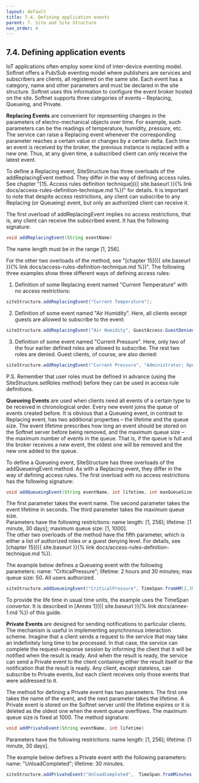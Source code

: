 ```yaml
---
layout: default
title: 7.4. Defining application events
parent: 7. Site and Site Structure
nav_order: 4
---
```


## 7.4. Defining application events

IoT applications often employ some kind of inter-device eventing model. Softnet offers a Pub/Sub eventing model where publishers are services and subscribers are clients, all registered on the same site. Each event has a category, name and other parameters and must be declared in the site structure. Softnet uses this information to configure the event broker hosted on the site. Softnet supports three categories of events – Replacing, Queueing, and Private.  

**Replacing Events** are convenient for representing changes in the parameters of electro-mechanical objects over time. For example, such parameters can be the readings of temperature, humidity, pressure, etc. The service can raise a Replacing event whenever the corresponding parameter reaches a certain value or changes by a certain delta. Each time an event is received by the broker, the previous instance is replaced with a new one. Thus, at any given time, a subscribed client can only receive the latest event.  

To define a Replacing event, <span class="datatype">SiteStructure</span> has three overloads of the addReplacingEvent method. They differ in the way of defining access rules. See chapter "[15. Access rules definition technique]({{ site.baseurl }}{% link docs/access-rules-definition-technique.md %})" for details. It is important to note that despite access restrictions, any client can subscribe to any Replacing (or Queueing) event, but only an authorized client can receive it.  

The first overload of <span class="method">addReplacingEvent</span> implies no access restrictions, that is, any client can receive the subscribed event. It has the following signature:
```java
void addReplacingEvent(String eventName)
```
The name length must be in the range [1, 256].  

For the other two overloads of the method, see "[chapter 15]({{ site.baseurl }}{% link docs/access-rules-definition-technique.md %})". The following three examples show three different ways of defining access rules:  

1) Definition of some Replacing event named "Current Temperature" with no access restrictions:
```java
siteStructure.addReplacingEvent("Current Temperature");
```

2) Definition of some event named "Air Humidity". Here, all clients except guests are allowed to subscribe to the event:
```java
siteStructure.addReplacingEvent("Air Humidity", GuestAccess.GuestDenied);
```

3) Definition of some event named "Current Pressure". Here, only two of the four earlier defined roles are allowed to subscribe. The rest two roles are denied. Guest clients, of course, are also denied:
```java
siteStructure.addReplacingEvent("Current Pressure", "Administrator; Operator");
```

P.S. Remember that user roles must be defined in advance (using the <span class="method">SiteStructure.setRoles</span> method) before they can be used in access rule definitions.  

**Queueing Events** are used when clients need all events of a certain type to be received in chronological order. Every new event joins the queue of events created before. It is obvious that a Queueing event, in contrast to Replacing event, has two additional properties – the lifetime and the queue size. The event lifetime prescribes how long an event should be stored on the Softnet server before being removed, and the maximum queue size – the maximum number of events in the queue. That is, if the queue is full and the broker receives a new event, the oldest one will be removed and the new one added to the queue.  

To define a Queueing event, <span class="datatype">SiteStructure</span> has three overloads of the <span class="method">addQueueingEvent</span> method. As with a Replacing event, they differ in the way of defining access rules. The first overload with no access restrictions has the following signature:
```java
void addQueueingEvent(String eventName, int lifetime, int maxQueueSize)
```
The first parameter takes the event name. The second parameter takes the event lifetime in seconds. The third parameter takes the maximum queue size.  
Parameters have the following restrictions: name length: [1, 256]; lifetime: [1 minute, 30 days]; maximum queue size: [1, 1000].  
The other two overloads of the method have the fifth parameter, which is either a list of authorized roles or a guest denying level. For details, see [chapter 15]({{ site.baseurl }}{% link docs/access-rules-definition-technique.md %}).  

The example below defines a Queueing event with the following parameters: name: "CriticalPressure"; lifetime: 2 hours and 30 minutes; max queue size: 50. All users authorized.
```java
siteStructure.addQueueingEvent("CriticalPressure", TimeSpan.fromHM(2,30), 50);
```
To provide the life time in usual time units, the example uses the <span class="datatype">TimeSpan</span> convertor. It is described in [Annex 1]({{ site.baseurl }}{% link docs/annex-1.md %}) of this guide.  

**Private Events** are designed for sending notifications to particular clients. The mechanism is useful in implementing asynchronous interaction scheme. Imagine that a client sends a request to the service that may take an indefinitely long time to be processed. In that case, the service can complete the request-response session by informing the client that it will be notified when the result is ready. And when the result is ready, the service can send a Private event to the client containing either the result itself or the notification that the result is ready. Any client, except stateless, can subscribe to Private events, but each client receives only those events that were addressed to it.  

The method for defining a Private event has two parameters. The first one takes the name of the event, and the next parameter takes the lifetime. A Private event is stored on the Softnet server until the lifetime expires or it is deleted as the oldest one when the event queue overflows. The maximum queue size is fixed at 1000. The method signature:
```java
void addPrivateEvent(String eventName, int lifetime)
```
Parameters have the following restrictions: name length: [1, 256]; lifetime: [1 minute, 30 days].  

The example below defines a Private event with the following parameters: name: "UnloadCompleted"; lifetime: 30 minutes.
```java
siteStructure.addPrivateEvent("UnloadCompleted",  TimeSpan.fromMinutes(30));
```
